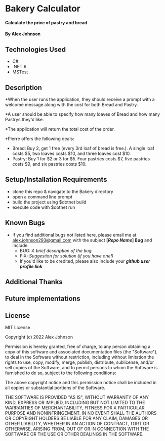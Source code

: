 # Bakery Calculator

#### Calculate the price of pastry and bread

#### By Alex Johnson

## Technologies Used

* C#
* .NET 6
* MSTest

## Description
 *When the user runs the application, they should receive a prompt with a welcome message along with the cost for both Bread and Pastry.

*A user should be able to specify how many loaves of Bread and how many Pastrys they'd like.

*The application will return the total cost of the order.

*Pierre offers the following deals:
  * Bread: Buy 2, get 1 free (every 3rd loaf of bread is free.). A single loaf costs $5, two loaves costs $10, and three loaves cost $10.
  * Pastry: Buy 1 for $2 or 3 for $5. Four pastries costs $7, five pastries costs $9, and six pastries costs $10.



## Setup/Installation Requirements

* clone this repo & navigate to the Bakery directory
* open a command line prompt
* build the project using $dotnet build
* execute code with $dotnet run

## Known Bugs

* If you find additional bugs not listed here, please email me at alex.johnson293@gmail.com with the subject **[_Repo Name_] Bug** and include:
  * BUG: _A brief description of the bug_
  * FIX: _Suggestion for solution (if you have one!)_
  * If you'd like to be credited, please also include your **_github user profile link_**

## Additional Thanks


## Future implementations


## License
MIT License

Copyright (c) 2022 Alex Johnson

Permission is hereby granted, free of charge, to any person obtaining a copy
of this software and associated documentation files (the "Software"), to deal
in the Software without restriction, including without limitation the rights
to use, copy, modify, merge, publish, distribute, sublicense, and/or sell
copies of the Software, and to permit persons to whom the Software is
furnished to do so, subject to the following conditions:

The above copyright notice and this permission notice shall be included in all
copies or substantial portions of the Software.

THE SOFTWARE IS PROVIDED "AS IS", WITHOUT WARRANTY OF ANY KIND, EXPRESS OR IMPLIED, 
INCLUDING BUT NOT LIMITED TO THE WARRANTIES OF MERCHANTABILITY, FITNESS FOR A PARTICULAR 
PURPOSE AND NONINFRINGEMENT. IN NO EVENT SHALL THE AUTHORS OR COPYRIGHT HOLDERS 
BE LIABLE FOR ANY CLAIM, DAMAGES OR OTHER LIABILITY, WHETHER IN AN ACTION OF CONTRACT,
TORT OR OTHERWISE, ARISING FROM, OUT OF OR IN CONNECTION WITH THE SOFTWARE OR THE USE
OR OTHER DEALINGS IN THE SOFTWARE.
